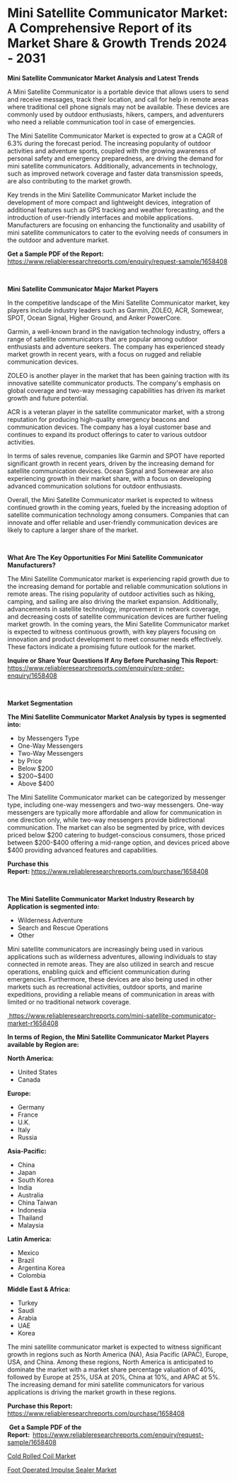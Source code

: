 <p><h1>Mini Satellite Communicator Market: A Comprehensive Report of its Market Share & Growth Trends 2024 - 2031</h1></p><p><strong>Mini Satellite Communicator Market Analysis and Latest Trends</strong></p>
<p><p>A Mini Satellite Communicator is a portable device that allows users to send and receive messages, track their location, and call for help in remote areas where traditional cell phone signals may not be available. These devices are commonly used by outdoor enthusiasts, hikers, campers, and adventurers who need a reliable communication tool in case of emergencies.</p><p>The Mini Satellite Communicator Market is expected to grow at a CAGR of 6.3% during the forecast period. The increasing popularity of outdoor activities and adventure sports, coupled with the growing awareness of personal safety and emergency preparedness, are driving the demand for mini satellite communicators. Additionally, advancements in technology, such as improved network coverage and faster data transmission speeds, are also contributing to the market growth.</p><p>Key trends in the Mini Satellite Communicator Market include the development of more compact and lightweight devices, integration of additional features such as GPS tracking and weather forecasting, and the introduction of user-friendly interfaces and mobile applications. Manufacturers are focusing on enhancing the functionality and usability of mini satellite communicators to cater to the evolving needs of consumers in the outdoor and adventure market.</p></p>
<p><strong>Get a Sample PDF of the Report:&nbsp;</strong> <a href="https://www.reliableresearchreports.com/enquiry/request-sample/1658408">https://www.reliableresearchreports.com/enquiry/request-sample/1658408</a></p>
<p>&nbsp;</p>
<p><strong>Mini Satellite Communicator Major Market Players</strong></p>
<p><p>In the competitive landscape of the Mini Satellite Communicator market, key players include industry leaders such as Garmin, ZOLEO, ACR, Somewear, SPOT, Ocean Signal, Higher Ground, and Anker PowerCore. </p><p>Garmin, a well-known brand in the navigation technology industry, offers a range of satellite communicators that are popular among outdoor enthusiasts and adventure seekers. The company has experienced steady market growth in recent years, with a focus on rugged and reliable communication devices.</p><p>ZOLEO is another player in the market that has been gaining traction with its innovative satellite communicator products. The company's emphasis on global coverage and two-way messaging capabilities has driven its market growth and future potential.</p><p>ACR is a veteran player in the satellite communicator market, with a strong reputation for producing high-quality emergency beacons and communication devices. The company has a loyal customer base and continues to expand its product offerings to cater to various outdoor activities.</p><p>In terms of sales revenue, companies like Garmin and SPOT have reported significant growth in recent years, driven by the increasing demand for satellite communication devices. Ocean Signal and Somewear are also experiencing growth in their market share, with a focus on developing advanced communication solutions for outdoor enthusiasts.</p><p>Overall, the Mini Satellite Communicator market is expected to witness continued growth in the coming years, fueled by the increasing adoption of satellite communication technology among consumers. Companies that can innovate and offer reliable and user-friendly communication devices are likely to capture a larger share of the market.</p></p>
<p>&nbsp;</p>
<p><strong>What Are The Key Opportunities For Mini Satellite Communicator Manufacturers?</strong></p>
<p><p>The Mini Satellite Communicator market is experiencing rapid growth due to the increasing demand for portable and reliable communication solutions in remote areas. The rising popularity of outdoor activities such as hiking, camping, and sailing are also driving the market expansion. Additionally, advancements in satellite technology, improvement in network coverage, and decreasing costs of satellite communication devices are further fueling market growth. In the coming years, the Mini Satellite Communicator market is expected to witness continuous growth, with key players focusing on innovation and product development to meet consumer needs effectively. These factors indicate a promising future outlook for the market.</p></p>
<p><strong>Inquire or Share Your Questions If Any Before Purchasing This Report:</strong> <a href="https://www.reliableresearchreports.com/enquiry/pre-order-enquiry/1658408">https://www.reliableresearchreports.com/enquiry/pre-order-enquiry/1658408</a></p>
<p>&nbsp;</p>
<p><strong>Market Segmentation</strong></p>
<p><strong>The Mini Satellite Communicator Market Analysis by types is segmented into:</strong></p>
<p><ul><li>by Messengers Type</li><li>One-Way Messengers</li><li>Two-Way Messengers</li><li>by Price</li><li>Below $200</li><li>$200~$400</li><li>Above $400</li></ul></p>
<p><p>The Mini Satellite Communicator market can be categorized by messenger type, including one-way messengers and two-way messengers. One-way messengers are typically more affordable and allow for communication in one direction only, while two-way messengers provide bidirectional communication. The market can also be segmented by price, with devices priced below $200 catering to budget-conscious consumers, those priced between $200-$400 offering a mid-range option, and devices priced above $400 providing advanced features and capabilities.</p></p>
<p><strong>Purchase this Report:&nbsp;</strong><a href="https://www.reliableresearchreports.com/purchase/1658408">https://www.reliableresearchreports.com/purchase/1658408</a></p>
<p>&nbsp;</p>
<p><strong>The Mini Satellite Communicator Market Industry Research by Application is segmented into:</strong></p>
<p><ul><li>Wilderness Adventure</li><li>Search and Rescue Operations</li><li>Other</li></ul></p>
<p><p>Mini satellite communicators are increasingly being used in various applications such as wilderness adventures, allowing individuals to stay connected in remote areas. They are also utilized in search and rescue operations, enabling quick and efficient communication during emergencies. Furthermore, these devices are also being used in other markets such as recreational activities, outdoor sports, and marine expeditions, providing a reliable means of communication in areas with limited or no traditional network coverage.</p></p>
<p><a href="https://www.reliableresearchreports.com/mini-satellite-communicator-market-r1658408">&nbsp;https://www.reliableresearchreports.com/mini-satellite-communicator-market-r1658408</a></p>
<p><strong>In terms of Region, the Mini Satellite Communicator Market Players available by Region are:</strong></p>
<p>
    <p> <strong> North America: </strong>
        <ul>
            <li>United States</li>
            <li>Canada</li>
        </ul>
        </p> 
    <p> <strong> Europe: </strong>
        <ul>
            <li>Germany</li>
            <li>France</li>
            <li>U.K.</li>
            <li>Italy</li>
            <li>Russia</li>
        </ul>
        </p> 
    <p> <strong> Asia-Pacific: </strong>
        <ul>
            <li>China</li>
            <li>Japan</li>
            <li>South Korea</li>
            <li>India</li>
            <li>Australia</li>
            <li>China Taiwan</li>
            <li>Indonesia</li>
            <li>Thailand</li>
            <li>Malaysia</li>
        </ul>
        </p> 
    <p> <strong> Latin America: </strong>
        <ul>
            <li>Mexico</li>
            <li>Brazil</li>
            <li>Argentina Korea</li>
            <li>Colombia</li>
        </ul>
        </p> 
    <p> <strong> Middle East & Africa: </strong>
        <ul>
            <li>Turkey</li>
            <li>Saudi</li>
            <li>Arabia</li>
            <li>UAE</li>
            <li>Korea</li>
        </ul>
    </p>
    </p>
<p><p>The mini satellite communicator market is expected to witness significant growth in regions such as North America (NA), Asia Pacific (APAC), Europe, USA, and China. Among these regions, North America is anticipated to dominate the market with a market share percentage valuation of 40%, followed by Europe at 25%, USA at 20%, China at 10%, and APAC at 5%. The increasing demand for mini satellite communicators for various applications is driving the market growth in these regions.</p></p>
<p><strong>Purchase this Report: </strong><a href="https://www.reliableresearchreports.com/purchase/1658408">https://www.reliableresearchreports.com/purchase/1658408</a></p>
<p>&nbsp;<strong>Get a Sample PDF of the Report:&nbsp;&nbsp;</strong><a href="https://www.reliableresearchreports.com/enquiry/request-sample/1658408">https://www.reliableresearchreports.com/enquiry/request-sample/1658408</a></p>
<p><strong></strong></p>
<p><p><a href="https://issuu.com/reportprime-2/docs/cold-rolled-coil-market-size-2030.pptx">Cold Rolled Coil Market</a></p><p><a href="https://github.com/vimar16th/Market-Research-Report-List-4/blob/main/foot-operated-impulse-sealer-market.md">Foot Operated Impulse Sealer Market</a></p></p>